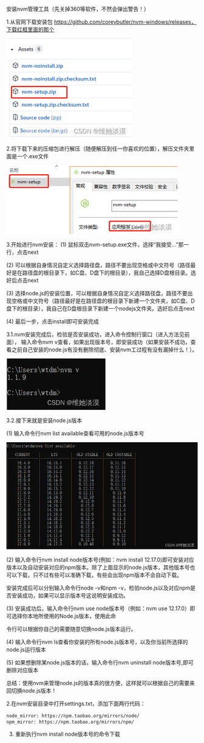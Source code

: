 安装nvm管理工具（先关掉360等软件，不然会弹出警告！）

1.从官网下载安装包 https://github.com/coreybutler/nvm-windows/releases，下载红框里面的那个

![img](assets/74d51e99e8e6496bb8ff643be962c822.png)

2.将下载下来的压缩包进行解压（随便解压到任一你喜欢的位置），解压文件夹里面是一个.exe文件

 ![img](assets/282aa04e18b24531ad455e9ac473d2c4.png)

3.开始进行nvm安装：
(1) 鼠标双击nvm-setup.exe文件，选择“我接受…”那一行，点击next

(2) 可以根据自身情况自定义选择路径盘，路径不要出现空格或中文符号（路径最好是在路径盘的根目录下，如C盘、D盘下的根目录），我自己选择D盘根目录。选好后点击next

(3) 选择node.js的安装位置，可以根据自身情况自定义选择路径盘，路径不要出现空格或中文符号（路径最好是在路径盘的根目录下新建一个文件夹，如C盘、D盘下的根目录），我自己在D盘根目录下新建一个nodejs文件夹。选好后点击next

(4) 最后一步，点击install即可安装完成 

3.1.nvm安装完成后，检验是否安装成功，进入命令控制行窗口（进入方法见前面），
输入命令nvm v查看，如果出现版本号，即安装成功（如果安装不成功，查看之前自己安装的node.js有没有删除彻底、安装nvm工过程有没有漏掉什么！）。

![img](assets/8ddd404e49e54412b29c5f97a187d715.png)

3.2.接下来就是安装node.js版本

(1) 输入命令行nvm list available查看可用的node.js版本号

![img](assets/92766bef03ca4f349bdbc80a1acecf2b.png)

(2) 输入命令行nvm install node版本号(例如：nvm install 12.17.0)即可安装对应版本以及自动安装对应的npm版本。除了上面显示的node.js版本，其他版本号也可以下载，只不过有些可以准确下载，有些会出现npm版本不会自动下载。 

安装完成后可以分别输入命令行node -v和npm -v，检验node.js以及对应npm是否安装成功，如果可以显示版本号这说明安装成功。

(3) 安装成功后，输入命令行nvm use node版本号（例如：nvm use 12.17.0）即可选择你本地所使用的Node.js版本，使用此命

令行可以根据你自己的需要随意切换node.js版本运行。

(4) 输入命令行nvm ls查看你安装的所有node.js版本号，以及你当前所选择的node.js运行版本

(5) 如果想删除某node.js版本的话，输入命令行nvm uninstall node版本号,即可删除对应版本

总结：使用nvm来管理node.js的版本真的很方便，这样就可以根据自己的需要来回切换node.js版本！





2.在nvm安装目录中打开settings.txt，添加下面两行代码：
```
node_mirror: https://npm.taobao.org/mirrors/node/
npm_mirror: https://npm.taobao.org/mirrors/npm/
```
3. 重新执行nvm install node版本号的命令下载